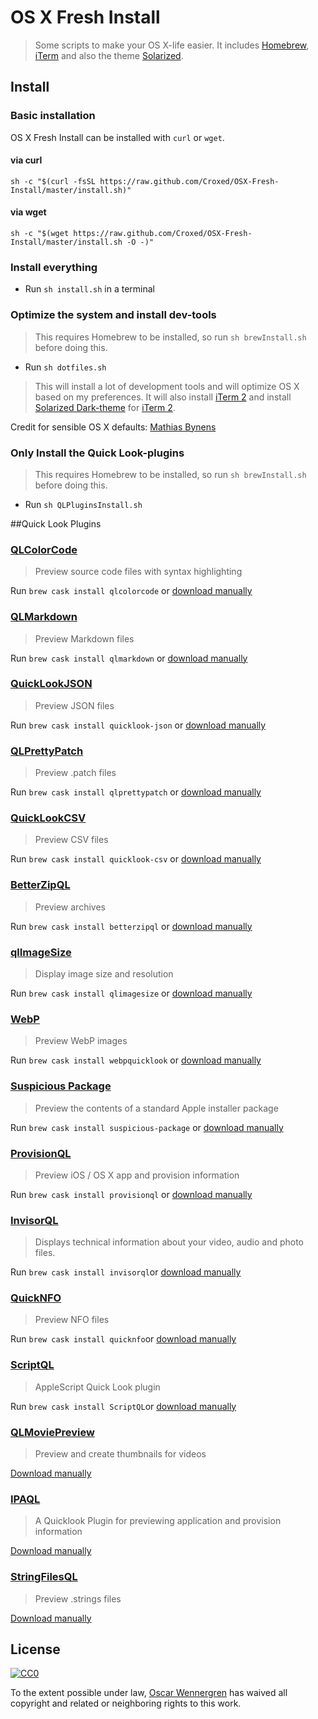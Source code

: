 # OS X Fresh Install
> Some scripts to make your OS X-life easier.
> It includes [Homebrew](brew.sh), [iTerm](https://www.iterm2.com) and also the theme [Solarized](http://ethanschoonover.com/solarized).

## Install

### Basic installation
OS X Fresh Install can be installed with `curl` or `wget`.

#### via curl 

```shell
sh -c "$(curl -fsSL https://raw.github.com/Croxed/OSX-Fresh-Install/master/install.sh)"
```

#### via wget
```shell
sh -c "$(wget https://raw.github.com/Croxed/OSX-Fresh-Install/master/install.sh -O -)"
```

### Install everything
- Run `sh install.sh` in a terminal


### Optimize the system and install dev-tools
> This requires Homebrew to be installed, so run `sh brewInstall.sh` before doing this.

- Run `sh dotfiles.sh`

>This will install a lot of development tools and will optimize OS X based on my preferences. 
It will also install [iTerm 2](https://www.iterm2.com) and install [Solarized Dark-theme](https://github.com/altercation/solarized/tree/master/iterm2-colors-solarized) for [iTerm 2](https://www.iterm2.com).

Credit for sensible OS X defaults: 
[Mathias Bynens](https://mathiasbynens.be)

### Only Install the Quick Look-plugins
> This requires Homebrew to be installed, so run `sh brewInstall.sh` before doing this.

- Run `sh QLPluginsInstall.sh`

##Quick Look Plugins
### [QLColorCode](https://code.google.com/p/qlcolorcode/)

> Preview source code files with syntax highlighting

Run `brew cask install qlcolorcode` or [download manually](https://qlcolorcode.googlecode.com/files/QLColorCode-2.0.2.tgz)

### [QLMarkdown](https://github.com/toland/qlmarkdown)

> Preview Markdown files

Run `brew cask install qlmarkdown` or [download manually](https://github.com/downloads/toland/qlmarkdown/QLMarkdown-1.3.zip)


### [QuickLookJSON](http://www.sagtau.com/quicklookjson.html)

> Preview JSON files

Run `brew cask install quicklook-json` or [download manually](http://www.sagtau.com/media/QuickLookJSON.qlgenerator.zip)


### [QLPrettyPatch](https://github.com/atnan/QLPrettyPatch)

> Preview .patch files

Run `brew cask install qlprettypatch` or [download manually](https://github.com/atnan/QLPrettyPatch/releases)


### [QuickLookCSV](https://github.com/p2/quicklook-csv)

> Preview CSV files

Run `brew cask install quicklook-csv` or [download manually](http://quicklook-csv.googlecode.com/files/QuickLookCSV.dmg)

### [BetterZipQL](http://macitbetter.com/BetterZip-Quick-Look-Generator/)

> Preview archives

Run `brew cask install betterzipql` or [download manually](http://macitbetter.com/BetterZipQL.zip)

### [qlImageSize](https://github.com/Nyx0uf/qlImageSize)

> Display image size and resolution

Run `brew cask install qlimagesize` or [download manually](https://github.com/Nyx0uf/qlImageSize#installation)

### [WebP](https://github.com/dchest/webp-quicklook)

> Preview WebP images

Run `brew cask install webpquicklook` or [download manually](https://github.com/dchest/webp-quicklook/releases)

### [Suspicious Package](http://www.mothersruin.com/software/SuspiciousPackage/)

> Preview the contents of a standard Apple installer package

Run `brew cask install suspicious-package` or [download manually](http://www.mothersruin.com/software/downloads/SuspiciousPackage.pkg)

### [ProvisionQL](https://github.com/ealeksandrov/ProvisionQL)

> Preview iOS / OS X app and provision information

Run `brew cask install provisionql` or [download manually](https://github.com/ealeksandrov/ProvisionQL/releases)

### [InvisorQL](http://www.pozdeev.com/invisor/)
> Displays technical information about your video, audio and photo files.

Run `brew cask install invisorql`or [download manually](http://www.pozdeev.com/invisor/InvisorQL.zip)

### [QuickNFO](https://github.com/planbnet/QuickNFO)
> Preview NFO files

Run `brew cask install quicknfo`or [download manually](https://github.com/planbnet/QuickNFO/raw/master/QuickNFO.qlgenerator.zip)

### [ScriptQL](https://www.kainjow.com)
> AppleScript Quick Look plugin

Run `brew cask install ScriptQL`or [download manually](https://www.kainjow.com/downloads/ScriptQL_qlgenerator.zip)

### [QLMoviePreview](https://github.com/Nyx0uf/qlMoviePreview)
> Preview and create thumbnails for videos

[Download manually](http://repo.whine.fr/qlmoviepreview.qlgenerator-10.9.zip)

### [IPAQL](http://ipaql.com)
> A Quicklook Plugin for previewing application and provision information

[Download manually](http://ipaql.com/site/assets/files/1006/ipaql_1-3-0.zip)

### [StringFilesQL](http://blog.timac.org/?p=933)
> Preview .strings files

[Download manually](http://blog.timac.org/post-images/StringsFileQuickLook/StringsFile.qlgenerator.zip)

## License

[![CC0](http://i.creativecommons.org/p/zero/1.0/88x31.png)](http://creativecommons.org/publicdomain/zero/1.0/)

To the extent possible under law, [Oscar Wennergren](http://github.com/Croxed) has waived all copyright and related or neighboring rights to this work.